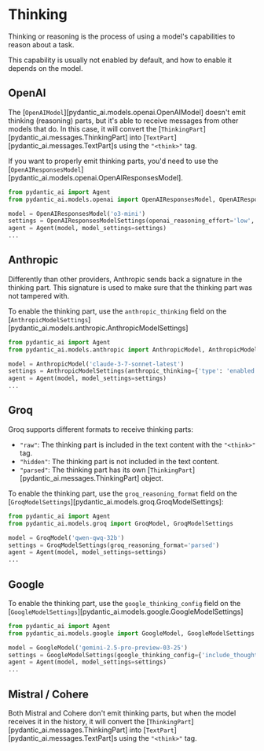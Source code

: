 # Thinking

Thinking or reasoning is the process of using a model's capabilities to reason about a task.

This capability is usually not enabled by default, and how to enable it depends on the model.

## OpenAI

The [`OpenAIModel`][pydantic_ai.models.openai.OpenAIModel] doesn't emit thinking (reasoning) parts,
but it's able to receive messages from other models that do. In this case, it will convert the
[`ThinkingPart`][pydantic_ai.messages.ThinkingPart] into [`TextPart`][pydantic_ai.messages.TextPart]s using the
`"<think>"` tag.

If you want to properly emit thinking parts, you'd need to use the
[`OpenAIResponsesModel`][pydantic_ai.models.openai.OpenAIResponsesModel].

```python {title="openai_thinking_part.py"}
from pydantic_ai import Agent
from pydantic_ai.models.openai import OpenAIResponsesModel, OpenAIResponsesModelSettings

model = OpenAIResponsesModel('o3-mini')
settings = OpenAIResponsesModelSettings(openai_reasoning_effort='low', openai_reasoning_summary='detailed')
agent = Agent(model, model_settings=settings)
...
```

## Anthropic

Differently than other providers, Anthropic sends back a signature in the thinking part. This signature
is used to make sure that the thinking part was not tampered with.

To enable the thinking part, use the `anthropic_thinking` field on the
[`AnthropicModelSettings`][pydantic_ai.models.anthropic.AnthropicModelSettings]

```python {title="anthropic_thinking_part.py"}
from pydantic_ai import Agent
from pydantic_ai.models.anthropic import AnthropicModel, AnthropicModelSettings

model = AnthropicModel('claude-3-7-sonnet-latest')
settings = AnthropicModelSettings(anthropic_thinking={'type': 'enabled', 'budget_tokens': 1024})
agent = Agent(model, model_settings=settings)
...
```

## Groq

Groq supports different formats to receive thinking parts:

- `"raw"`: The thinking part is included in the text content with the `"<think>"` tag.
- `"hidden"`: The thinking part is not included in the text content.
- `"parsed"`: The thinking part has its own [`ThinkingPart`][pydantic_ai.messages.ThinkingPart] object.

To enable the thinking part, use the `groq_reasoning_format` field on the
[`GroqModelSettings`][pydantic_ai.models.groq.GroqModelSettings]:

```python {title="groq_thinking_part.py"}
from pydantic_ai import Agent
from pydantic_ai.models.groq import GroqModel, GroqModelSettings

model = GroqModel('qwen-qwq-32b')
settings = GroqModelSettings(groq_reasoning_format='parsed')
agent = Agent(model, model_settings=settings)
...
```

## Google

To enable the thinking part, use the `google_thinking_config` field on the
[`GoogleModelSettings`][pydantic_ai.models.google.GoogleModelSettings]

```python {title="google_thinking_part.py"}
from pydantic_ai import Agent
from pydantic_ai.models.google import GoogleModel, GoogleModelSettings

model = GoogleModel('gemini-2.5-pro-preview-03-25')
settings = GoogleModelSettings(google_thinking_config={'include_thoughts': True})
agent = Agent(model, model_settings=settings)
...
```

## Mistral / Cohere

Both Mistral and Cohere don't emit thinking parts, but when the model receives it in the history, it will convert the
[`ThinkingPart`][pydantic_ai.messages.ThinkingPart] into [`TextPart`][pydantic_ai.messages.TextPart]s using the
`"<think>"` tag.
